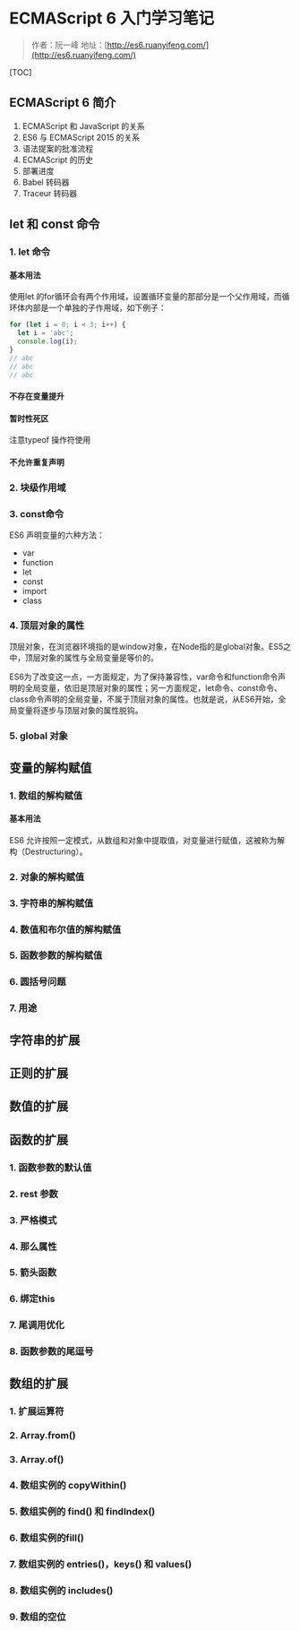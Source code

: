 # ECMAScript 6 入门学习笔记

> 作者：阮一峰
> 地址：[http://es6.ruanyifeng.com/](http://es6.ruanyifeng.com/)

[TOC]

## ECMAScript 6 简介

1. ECMAScript 和 JavaScript 的关系
2. ES6 与 ECMAScript 2015 的关系
3. 语法提案的批准流程
4. ECMAScript 的历史
5. 部署进度
6. Babel 转码器
7. Traceur 转码器

## let 和 const 命令

### 1. let 命令

#### 基本用法

使用let 的for循环会有两个作用域，设置循环变量的那部分是一个父作用域，而循环体内部是一个单独的子作用域，如下例子：

``` js
for (let i = 0; i < 3; i++) {
  let i = 'abc';
  console.log(i);
}
// abc
// abc
// abc
```

#### 不存在变量提升

#### 暂时性死区

注意typeof 操作符使用

#### 不允许重复声明

### 2. 块级作用域

### 3. const命令

ES6 声明变量的六种方法：

- var
- function
- let
- const
- import
- class

### 4. 顶层对象的属性

顶层对象，在浏览器环境指的是window对象，在Node指的是global对象。ES5之中，顶层对象的属性与全局变量是等价的。

ES6为了改变这一点，一方面规定，为了保持兼容性，var命令和function命令声明的全局变量，依旧是顶层对象的属性；另一方面规定，let命令、const命令、class命令声明的全局变量，不属于顶层对象的属性。也就是说，从ES6开始，全局变量将逐步与顶层对象的属性脱钩。

### 5. global 对象

## 变量的解构赋值

### 1. 数组的解构赋值

#### 基本用法

ES6 允许按照一定模式，从数组和对象中提取值，对变量进行赋值，这被称为解构（Destructuring）。


### 2. 对象的解构赋值
### 3. 字符串的解构赋值
### 4. 数值和布尔值的解构赋值
### 5. 函数参数的解构赋值
### 6. 圆括号问题
### 7. 用途

## 字符串的扩展

## 正则的扩展

## 数值的扩展

## 函数的扩展

### 1. 函数参数的默认值

### 2. rest 参数

### 3. 严格模式

### 4. 那么属性

### 5. 箭头函数

### 6. 绑定this

### 7. 尾调用优化

### 8. 函数参数的尾逗号

## 数组的扩展

### 1. 扩展运算符

### 2. Array.from()

### 3. Array.of()

### 4. 数组实例的 copyWithin()

### 5. 数组实例的 find() 和 findIndex()

### 6. 数组实例的fill()

### 7. 数组实例的 entries()，keys() 和 values()

### 8. 数组实例的 includes()

### 9. 数组的空位











